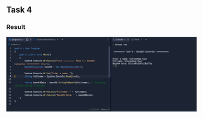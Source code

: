 ## Task 4

### Result

<div align="center">
    <img src="./../Assets/Task%20-%204.png" width="600">
</div>